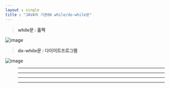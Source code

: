 ```yaml
---
layout : single
title : "JAVA의 기본06 while/do-while문"
---
```

>**while문 : 홀짝**

![image](https://user-images.githubusercontent.com/105334682/177894020-453a236f-be51-46aa-9306-987c4f2311cb.png)
>**do-while문 : 다이어트프로그램**

![image](https://user-images.githubusercontent.com/105334682/177894107-94383f93-a8ca-4382-bd32-2626fab1277a.png)
>****


>****


>****


>****
